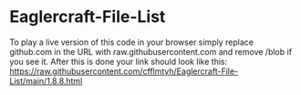 # Eaglercraft-File-List
To play a live version of this code in your browser simply replace github.com in the URL with raw.githubusercontent.com and remove /blob if you see it.
After this is done your link should look like this: https://raw.githubusercontent.com/cfflmtyh/Eaglercraft-File-List/main/1.8.8.html
